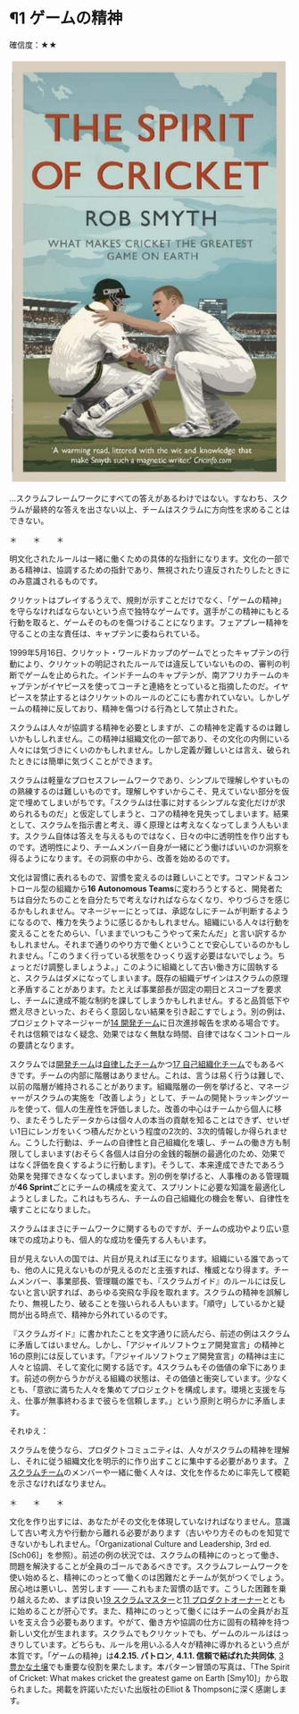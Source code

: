 # ¶1 ゲームの精神

確信度：★★

![ch01_01_1_The_Spirit_of_the_Game1](Images/ch01_01_1_The_Spirit_of_the_Game1.png)

…スクラムフレームワークにすべての答えがあるわけではない。すなわち、スクラムが最終的な答えを出さない以上、チームはスクラムに方向性を求めることはできない。

＊　　＊　　＊

明文化されたルールは一緒に働くための具体的な指針になります。文化の一部である精神は、協調するための指針であり、無視されたり違反されたりしたときにのみ意識されるものです。

クリケットはプレイするうえで、規則が示すことだけでなく、「ゲームの精神」を守らなければならないという点で独特なゲームです。選手がこの精神にもとる行動を取ると、ゲームそのものを傷つけることになります。フェアプレー精神を守ることの主な責任は、キャプテンに委ねられている。

1999年5月16日、クリケット・ワールドカップのゲームでとったキャプテンの行動により、クリケットの明記されたルールでは違反していないものの、審判の判断でゲームを止められた。インドチームのキャプテンが、南アフリカチームのキャプテンがイヤピースを使ってコーチと連絡をとっていると指摘したのだ。イヤピースを禁止するとはクリケットのルールのどこにも書かれていない。しかしゲームの精神に反しており、精神を傷つける行為として禁止された。

スクラムは人々が協調する精神を必要としますが、この精神を定義するのは難しいかもししれません。この精神は組織文化の一部であり、その文化の内側にいる人々には気づきにくいのかもしれません。しかし定義が難しいとは言え、破られたときには簡単に気づくことができます。

スクラムは軽量なプロセスフレームワークであり、シンプルで理解しやすいものの熟練するのは難しいものです。理解しやすいからこそ、見えていない部分を仮定で埋めてしまいがちです。「スクラムは仕事に対するシンプルな変化だけが求められるものだ」と仮定してしまうと、コアの精神を見失ってしまいます。結果として、スクラムを指示書と考え、導く原理とは考えなくなってしまう人もいます。スクラム自体は答えを与えるものではなく、日々の中に透明性を作り出すものです。透明性により、チームメンバー自身が一緒にどう働けばいいのか洞察を得るようになります。その洞察の中から、改善を始めるのです。

文化は習慣に表れるもので、習慣を変えるのは難しいことです。コマンド＆コントロール型の組織から**16 Autonomous Teams**に変わろうとすると、開発者たちは自分たちのことを自分たちで考えなければならなくなり、やりづらさを感じるかもしれません。マネージャーにとっては、承認なしにチームが判断するようになるので、権力を失うように感じるかもしれません。組織にいる人々は行動を変えることをためらい、「いままでいつもこうやって来たんだ」と言い訳するかもしれません。それまで通りのやり方で働くということで安心しているのかもしれません。「このうまく行っている状態をひっくり返す必要はないでしょう。ちょっとだけ調整しましょうよ。」このように組織として古い働き方に固執すると、スクラムはダメになってしまいます。既存の組織デザインはスクラムの原理と矛盾することがあります。たとえば事業部長が固定の期日とスコープを要求し、チームに達成不能な制約を課してしまうかもしれません。すると品質低下や燃え尽きといった、おそらく意図しない結果を引き起こすでしょう。別の例は、プロジェクトマネージャーが[14 開発チーム](ch02_14_14_Development_Team.md)に日次進捗報告を求める場合です。それは信頼ではなく疑念、効果ではなく無駄な時間、自律ではなくコントロールの要請となります。

スクラムでは[開発チーム](ch02_14_14_Development_Team.md)は[自律したチーム](ch02_16_16_Autonomous_Team.md)かつ[17 自己組織化チーム](ch02_17_17_Self_Organizing_Team.md)でもあるべきです。チームの内部に階層はありません。これは、言うは易く行うは難しで、以前の階層が維持されることがあります。組織階層の一例を挙げると、マネージャーがスクラムの実施を「改善しよう」として、チームの開発トラッキングツールを使って、個人の生産性を評価しました。改善の中心はチームから個人に移り、またそうしたデータからは個々人の本当の貢献を知ることはできず、せいぜい1日にレンガをいくつ積んだかという程度の2次的、3次的情報しか得られません。こうした行動は、チームの自律性と自己組織化を壊し、チームの働き方も制限してしまいます(おそらく各個人は自分の金銭的報酬の最適化のため、効果ではなく評価を良くするように行動します)。そうして、本来達成できたであろう効果を発揮できなくなってしまいます。別の例を挙げると、人事権のある管理職が**46 Sprint**ごとにチームの構成を変えて、スプリントに必要な知識を最適化しようとしました。これはもちろん、チームの自己組織化の機会を奪い、自律性を壊すことになりました。

スクラムはまさにチームワークに関するものですが、チームの成功やより広い意味での成功よりも、個人的な成功を優先する人もいます。

目が見えない人の国では、片目が見えれば王になります。組織にいる誰であっても、他の人に見えないものが見えるのだと主張すれば、権威となり得ます。チームメンバー、事業部長、管理職の誰でも、『スクラムガイド』のルールには反しないと言い訳すれば、あらゆる突飛な手段を取れます。スクラムの精神を誤解したり、無視したり、破ることを強いられる人もいます。「順守」しているかと疑問が出る時点で、精神から外れているのです。

『スクラムガイド』に書かれたことを文字通りに読んだら、前述の例はスクラムに矛盾してはいません。しかし、「アジャイルソフトウェア開発宣言」の精神と16の原則には反しています。「アジャイルソフトウェア開発宣言」の精神は主に人々と協調、そして変化に関する話です。4スクラムもその価値の傘下にあります。前述の例からうかがえる組織の状態は、その価値と衝突しています。少なくとも、「意欲に満ちた人々を集めてプロジェクトを構成します。環境と支援を与え、仕事が無事終わるまで彼らを信頼します。」という原則と明らかに矛盾します。

それゆえ：

スクラムを使うなら、プロダクトコミュニティは、人々がスクラムの精神を理解し、それに従う組織文化を明示的に作り出すことに集中する必要があります。
[7 スクラムチーム](ch02_07_7_Scrum_Team.md)のメンバーや一緒に働く人々は、文化を作るために率先して模範を示さなければなりません。

＊　　＊　　＊

文化を作り出すには、あなたがその文化を体現していなければなりません。意識して古い考え方や行動から離れる必要があります（古いやり方そのものを知覚できないかもしれません。「Organizational Culture and Leadership, 3rd ed. [Sch06]」を参照）。前述の例の状況では、スクラムの精神にのっとって働き、問題を解決することが全員のゴールであるべきです。スクラムフレームワークを使い始めると、精神にのっとって働くのは困難だとチームが気がつくでしょう。居心地は悪いし、苦労します ―― これもまた習慣の話です。こうした困難を乗り越えるため、まずは良い[19 スクラムマスター](ch02_20_19_ScrumMaster.md)と[11 プロダクトオーナー](ch02_11_11_Product_Owner.md)とともに始めることが肝心です。また、精神にのっとって働くにはチームの全員がお互いを支え合う必要もあります。やがて、働き方や協調の仕方に固有の精神を持つ新しい文化が生まれます。スクラムでもクリケットでも、ゲームのルールははっきりしています。どちらも、ルールを用いふる人々が精神に導かれるという点が本質です。「ゲームの精神」は**4.2.15. パトロン**, **4.1.1. 信頼で結ばれた共同体**, [3 豊かな土壌](ch02_03_3_Fertile_Soil.md)でも重要な役割を果たします。本パターン冒頭の写真は、「The Spirit of Cricket: What makes cricket the greatest game on Earth [Smy10]」から取られました。掲載を許諾いただいた出版社のElliot & Thompsonに深く感謝します。

